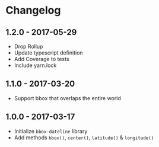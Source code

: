 # Changelog

## 1.2.0 - 2017-05-29

- Drop Rollup
- Update typescript definition
- Add Coverage to tests
- Include yarn.lock

## 1.1.0 - 2017-03-20

- Support bbox that overlaps the entire world

## 1.0.0 - 2017-03-17

- Initialize `bbox-dateline` library
- Add methods `bbox()`, `center()`, `latitude()` & `longitude()`